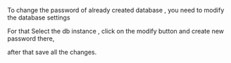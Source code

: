
To change the password of already created database , you need to modify the database settings 

For that Select the db instance , click on the modify button and create new password there, 

after that save all the changes. 

